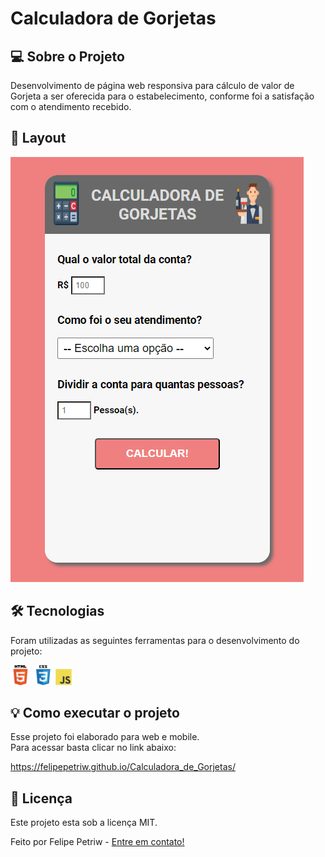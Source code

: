 # Calculadora de Gorjetas
 
## 💻 Sobre o Projeto

Desenvolvimento de página web responsiva para cálculo de valor de Gorjeta a ser oferecida para o estabelecimento, conforme foi a satisfação com o atendimento recebido. 

## 🎨 Layout

![image](https://github.com/FelipePetriw/Calculadora_de_Gorjetas/blob/main/img/Apresenta%C3%A7%C3%A3o.png)


## 🛠 Tecnologias

Foram utilizadas as seguintes ferramentas para o desenvolvimento do projeto:

<code><img height="32" src="https://raw.githubusercontent.com/github/explore/80688e429a7d4ef2fca1e82350fe8e3517d3494d/topics/html/html.png" alt="HTML5"/></code>
<code><img height="32" src="https://raw.githubusercontent.com/github/explore/80688e429a7d4ef2fca1e82350fe8e3517d3494d/topics/css/css.png" alt="CSS"/></code>
<code><img height="26" src="https://github.com/devicons/devicon/blob/master/icons/javascript/javascript-original.svg" alt="JavaScript"/></code>


## 💡 Como executar o projeto

Esse projeto foi elaborado para web e mobile. </br>
Para acessar basta clicar no link abaixo:

https://felipepetriw.github.io/Calculadora_de_Gorjetas/


## 📝 Licença

Este projeto esta sob a licença MIT.

Feito por Felipe Petriw - [Entre em contato!](https://www.linkedin.com/in/felipepetriw/)
